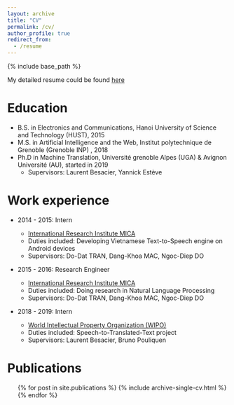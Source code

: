 ```yaml
---
layout: archive
title: "CV"
permalink: /cv/
author_profile: true
redirect_from:
  - /resume
---
```


{% include base_path %}

My detailed resume could be found [here](https://mhn226.github.io/files/HaNguyen_CV.pdf)

Education
======
* B.S. in Electronics and Communications, Hanoi University of Science and Technology (HUST), 2015
* M.S. in Artificial Intelligence and the Web,  Institut polytechnique de Grenoble (Grenoble INP) , 2018
* Ph.D in Machine Translation, Université grenoble Alpes (UGA) & Avignon Université (AU), started in 2019
  * Supervisors: Laurent Besacier, Yannick Estève

Work experience
======
* 2014 - 2015: Intern
  * [International Research Institute MICA](http://mica.edu.vn/)
  * Duties included: Developing Vietnamese Text-to-Speech engine on Android devices
  * Supervisors: Do-Dat TRAN, Dang-Khoa MAC, Ngoc-Diep DO

* 2015 - 2016: Research Engineer
  * [International Research Institute MICA](http://mica.edu.vn/)
  * Duties included: Doing research in Natural Language Processing
  * Supervisors: Do-Dat TRAN, Dang-Khoa MAC, Ngoc-Diep DO

* 2018 - 2019: Intern
  * [World Intellectual Property Organization (WIPO)](https://www.wipo.int/)
  * Duties included: Speech-to-Translated-Text project
  * Supervisors: Laurent Besacier, Bruno Pouliquen
  

Publications
======
  <ul>{% for post in site.publications %}
    {% include archive-single-cv.html %}
  {% endfor %}</ul>
  
